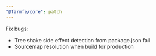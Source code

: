 ```yaml
---
"@farmfe/core": patch
---
```


Fix bugs:
* Tree shake side effect detection from package.json fail
* Sourcemap resolution when build for production
